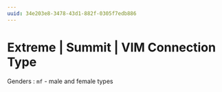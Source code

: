 ```yaml
---
uuid: 34e203e8-3478-43d1-882f-0305f7edb886
---
```

# Extreme | Summit | VIM Connection Type

Genders
: `mf` - male and female types
